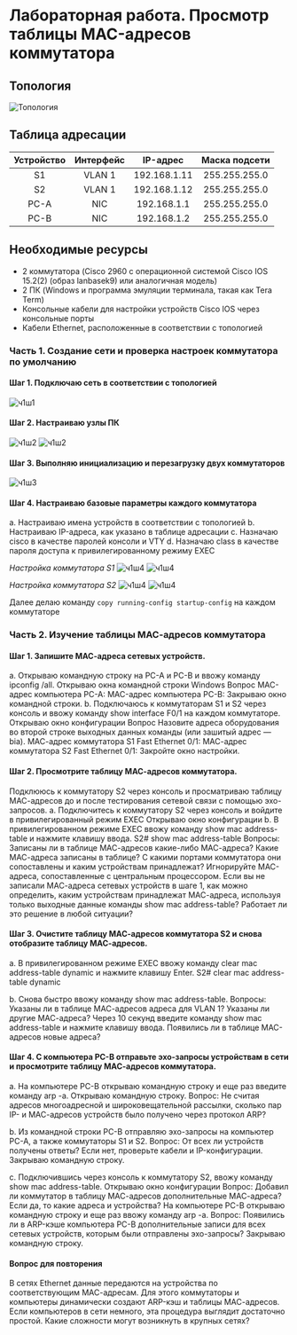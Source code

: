 # Лабораторная работа. Просмотр таблицы MAC-адресов коммутатора

##	Топология
![Топология](images/image1.png)
 
## Таблица адресации

|Устройство|Интерфейс|IP-адрес|Маска подсети|
|:----------------:|:---------------:|:---------------:|:---------------:|
|S1|VLAN 1|192.168.1.11|255.255.255.0|
|S2|VLAN 1|192.168.1.12|255.255.255.0|
|PC-A|NIC|192.168.1.1|255.255.255.0|
|PC-B|NIC|192.168.1.2|255.255.255.0|

##	Необходимые ресурсы

* 2 коммутатора (Cisco 2960 с операционной системой Cisco IOS 15.2(2) (образ lanbasek9) или аналогичная модель)
* 2 ПК (Windows и программа эмуляции терминала, такая как Tera Term)
* Консольные кабели для настройки устройств Cisco IOS через консольные порты
* Кабели Ethernet, расположенные в соответствии с топологией

### Часть 1. Создание сети и проверка настроек коммутатора по умолчанию

#### Шаг 1. Подключаю сеть в соответствии с топологией

![ч1ш1](images/image2.png)

#### Шаг 2. Настраиваю узлы ПК

![ч1ш2](images/image3.png)
![ч1ш2](images/image4.png)

#### Шаг 3. Выполняю инициализацию и перезагрузку двух коммутаторов

![ч1ш3](images/image5.png)

#### Шаг 4. Настраиваю базовые параметры каждого коммутатора

a.	Настраиваю имена устройств в соответствии с топологией
b.	Настраиваю IP-адреса, как указано в таблице адресации
c.	Назначаю cisco в качестве паролей консоли и VTY
d.	Назначаю class в качестве пароля доступа к привилегированному режиму EXEC

*Настройка коммутатора S1*
![ч1ш4](images/image6.png)
![ч1ш4](images/image7.png)

*Настройка коммутатора S2*
![ч1ш4](images/image8.png)
![ч1ш4](images/image9.png)

Далее делаю команду `copy running-config startup-config` на каждом коммутаторе


### Часть 2. Изучение таблицы МАС-адресов коммутатора

#### Шаг 1. Запишите МАС-адреса сетевых устройств.

a.	Открываю командную строку на PC-A и PC-B и ввожу команду ipconfig /all.
Открываю окна командной строки Windows
Вопрос
MAC-адрес компьютера PC-A:
MAC-адрес компьютера PC-B:
Закрываю окно командной строки.
b.	Подключаюсь к коммутаторам S1 и S2 через консоль и ввожу команду show interface F0/1 на каждом коммутаторе.
Открываю окно конфигурации
Вопрос
Назовите адреса оборудования во второй строке выходных данных команды (или зашитый адрес — bia).
МАС-адрес коммутатора S1 Fast Ethernet 0/1:
МАС-адрес коммутатора S2 Fast Ethernet 0/1:
Закройте окно настройки.

#### Шаг 2. Просмотрите таблицу МАС-адресов коммутатора.
Подклююсь к коммутатору S2 через консоль и просматриваю таблицу МАС-адресов до и после тестирования сетевой связи с помощью эхо-запросов.
a.	Подключитесь к коммутатору S2 через консоль и войдите в привилегированный режим EXEC
Открываю окно конфигурации
b.	В привилегированном режиме EXEC ввожу команду show mac address-table и нажмите клавишу ввода.
S2# show mac address-table
Вопросы:
Записаны ли в таблице МАС-адресов какие-либо МАС-адреса?
Какие МАС-адреса записаны в таблице? С какими портами коммутатора они сопоставлены и каким устройствам принадлежат? Игнорируйте МАС-адреса, сопоставленные с центральным процессором.
Если вы не записали МАС-адреса сетевых устройств в шаге 1, как можно определить, каким устройствам принадлежат МАС-адреса, используя только выходные данные команды show mac address-table? Работает ли это решение в любой ситуации?

#### Шаг 3. Очистите таблицу МАС-адресов коммутатора S2 и снова отобразите таблицу МАС-адресов.

a.	В привилегированном режиме EXEC ввожу команду clear mac address-table dynamic и нажмите клавишу Enter.
S2# clear mac address-table dynamic

b.	Снова быстро ввожу команду show mac address-table.
Вопросы:
Указаны ли в таблице МАС-адресов адреса для VLAN 1? Указаны ли другие МАС-адреса?
Через 10 секунд введите команду show mac address-table и нажмите клавишу ввода. Появились ли в таблице МАС-адресов новые адреса?

#### Шаг 4. С компьютера PC-B отправьте эхо-запросы устройствам в сети и просмотрите таблицу МАС-адресов коммутатора.

a.	На компьютере PC-B открываю командную строку и еще раз введите команду arp -a.
Открываю командную строку.
Вопрос:
Не считая адресов многоадресной и широковещательной рассылки, сколько пар IP- и МАС-адресов устройств было получено через протокол ARP?

b.	Из командной строки PC-B отправляю эхо-запросы на компьютер PC-A, а также коммутаторы S1 и S2.
Вопрос:
От всех ли устройств получены ответы? Если нет, проверьте кабели и IP-конфигурации.
Закрываю командную строку.

c.	Подключившись через консоль к коммутатору S2, ввожу команду show mac address-table.
Открываю окно конфигурации
Вопрос:
Добавил ли коммутатор в таблицу МАС-адресов дополнительные МАС-адреса? Если да, то какие адреса и устройства?
На компьютере PC-B открываю командную строку и еще раз ввожу команду arp -a.
Вопрос:
Появились ли в ARP-кэше компьютера PC-B дополнительные записи для всех сетевых устройств, которым были отправлены эхо-запросы?
Закрываю командную строку.

#### Вопрос для повторения
В сетях Ethernet данные передаются на устройства по соответствующим МАС-адресам. Для этого коммутаторы и компьютеры динамически создают ARP-кэш и таблицы МАС-адресов. Если компьютеров в сети немного, эта процедура выглядит достаточно простой. Какие сложности могут возникнуть в крупных сетях?
